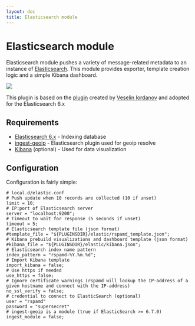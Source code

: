 ```yaml
---
layout: doc
title: Elasticsearch module
---
```


# Elasticsearch module

Elasticsearch module pushes a variety of message-related metadata to an instance of [Elasticsearch](https://elastic.co/). This module provides exporter, template creation logic and a simple Kibana dashboard.

<img src="https://i.imgur.com/etYWT8R.png" class="img-fluid" />

This plugin is based on the [plugin](https://github.com/Menta2k/rspamd-elastic) created by [Veselin Iordanov](https://github.com/Menta2k) and adopted for the Elasticsearch 6.x

## Requirements
- [Elasticsearch 6.x](https://www.elastic.co/) - Indexing database
- [ingest-geoip](https://www.elastic.co/guide/en/elasticsearch/plugins/master/ingest-geoip.html) - Elasticsearch plugin used for geoip resolve
- [Kibana](https://www.elastic.co/products/kibana) (optional) - Used for data visualization

## Configuration

Configuration is fairly simple:

~~~hcl
# local.d/elastic.conf
# Push update when 10 records are collected (10 if unset)
limit = 10;
# IP:port of Elasticsearch server
server = "localhost:9200";
# Timeout to wait for response (5 seconds if unset)
timeout = 5;
# Elasticsearch template file (json format)
#template_file = "${PLUGINSDIR}/elastic/rspamd_template.json";
# Kibana prebuild visualizations and dashboard template (json format)
#kibana_file = "${PLUGINSDIR}/elastic/kibana.json";
# Elasticsearch index name pattern
index_pattern = "rspamd-%Y.%m.%d";
# Import Kibana template
import_kibana = false;
# Use https if needed
use_https = false;
# Ignore certificate warnings (rspamd will lookup the IP-address of a given hostname and connect with the IP-address)
no_ssl_verify = false;
# credential to connect to ElasticSearch (optional)
user = "rspamd"
password = "supersecret"
# ingest-geoip is a module (true if ElasticSearch >= 6.7.0)
ingest_module = false;
~~~
